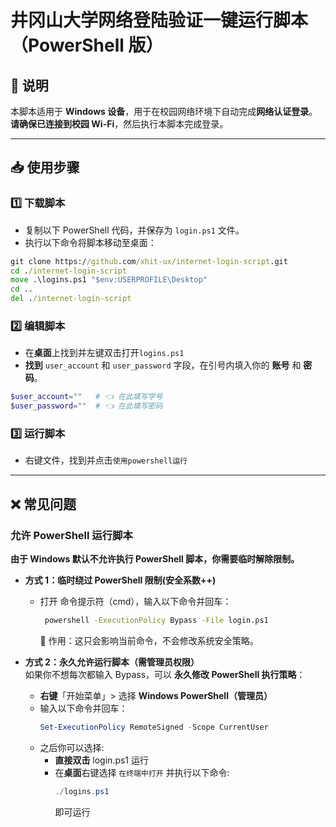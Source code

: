 # **井冈山大学网络登陆验证一键运行脚本（PowerShell 版）**  

## **📌 说明**  
本脚本适用于 **Windows 设备**，用于在校园网络环境下自动完成**网络认证登录**。  
**请确保已连接到校园 Wi-Fi**，然后执行本脚本完成登录。  

---

## **📥 使用步骤**  

### **1️⃣ 下载脚本**  
- 复制以下 PowerShell 代码，并保存为 `login.ps1` 文件。  
- 执行以下命令将脚本移动至桌面：

```cmd
git clone https://github.com/xhit-ux/internet-login-script.git
cd ./internet-login-script
move .\logins.ps1 "$env:USERPROFILE\Desktop"
cd ..
del ./internet-login-script

```
### **2️⃣ 编辑脚本**
- 在**桌面**上找到并左键双击打开`logins.ps1`
- **找到** `user_account` 和 `user_password` 字段，在引号内填入你的 **账号** 和 **密码**。  

```powershell
$user_account=""   # 👈 在此填写学号
$user_password=""  # 👈 在此填写密码
```

### **3️⃣ 运行脚本**
- 右键文件，找到并点击`使用powershell运行`

---
## **❌ 常见问题**
### 允许 PowerShell 运行脚本
**由于 Windows 默认不允许执行 PowerShell 脚本，你需要临时解除限制。**

- **方式 1：临时绕过 PowerShell 限制(安全系数++)**  
  - 打开 命令提示符（cmd），输入以下命令并回车：
    ```cmd
     powershell -ExecutionPolicy Bypass -File login.ps1
    ```
    🎯 作用：这只会影响当前命令，不会修改系统安全策略。

- **方式 2：永久允许运行脚本（需管理员权限）**  
如果你不想每次都输入 Bypass，可以 **永久修改 PowerShell 执行策略**：

  - **右键**「开始菜单」> 选择 **Windows PowerShell（管理员）**
  - 输入以下命令并回车：
    ```powershell
    Set-ExecutionPolicy RemoteSigned -Scope CurrentUser
    ```
  - 之后你可以选择:
    -  **直接双击** login.ps1 运行
    - 在**桌面**右键选择 `在终端中打开` 并执行以下命令:
      ```powershell
      ./logins.ps1
      ```
      即可运行
